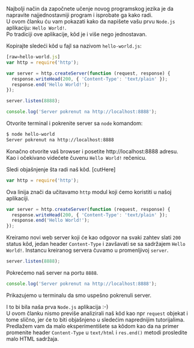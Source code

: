 Najbolji način da započnete učenje novog programskog jezika je da napravite najjednostavniji program i isprobate ga kako radi.  
U ovom članku ću vam pokazati kako da napišete vašu prvu `Node.js` aplikaciju: `Hello World!`.  
Po tradiciji ove aplikacije, kôd je i više nego jednostavan.

Kopirajte sledeći kôd u fajl sa nazivom `hello-world.js`:

```javascript
[raw=hello-world.js]
var http = require('http');

var server = http.createServer(function (request, response) {
  response.writeHead(200, { 'Content-Type': 'text/plain' });
  response.end('Hello World!');
});

server.listen(8888);

console.log('Server pokrenut na http://localhost:8888');
```

Otvorite terminal i pokrenite server sa `node` komandom:

```bash
$ node hello-world
Server pokrenut na http://localhost:8888
```

Konačno otvorite vaš browser i posetite http://localhost:8888 adresu.  
Kao i očekivano videćete čuvenu `Hello World!` rečenicu.

Sledi objašnjenje šta radi naš kôd.
[cutHere]

```javascript
var http = require('http');
```
Ova linija znači da učitavamo `http` modul koji ćemo koristiti u našoj aplikaciji.

```javascript
var server = http.createServer(function (request, response) {
  response.writeHead(200, { 'Content-Type': 'text/plain' });
  response.end('Hello World!');
});
```
Kreiramo novi web server koji će kao odgovor na svaki zahtev slati `200` status kôd, jedan header `Content-Type` i zavšavati se sa sadržajem `Hello World!`. Instancu kreiranog servera čuvamo u promenljivoj `server`.

```javascript
server.listen(8888);
```
Pokrećemo naš server na portu `8888`.

```javascript
console.log('Server pokrenut na http://localhost:8888');
```
Prikazujemo u terminalu da smo uspešno pokrenuli server.


I to bi bila naša prva `Node.js` aplikacija :-)  
U ovom članku nismo previše analizirali naš kôd kao npr `request` objekat i tome slično, jer će to biti objašnjeno u sledećim naprednijim tutorijalima.
Predlažem vam da malo eksperimentišete sa kôdom kao da na primer promenite header `Content-Type` u `text/html` i `res.end()` metodi prosledite malo HTML sadržaja.